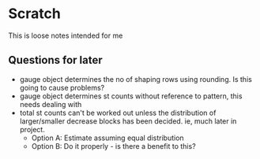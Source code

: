 # Scratch
This is loose notes intended for me

## Questions for later
- gauge object determines the no of shaping rows using rounding. Is this going to cause problems?
- gauge object determines st counts without reference to pattern, this needs dealing with
- total st counts can't be worked out unless the distribution of larger/smaller decrease blocks has been decided. ie, much later in project. 
  - Option A: Estimate assuming equal distribution
  - Option B: Do it properly - is there a benefit to this?